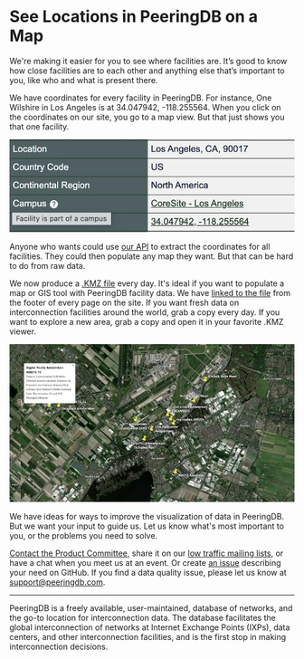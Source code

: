 # See Locations in PeeringDB on a Map

We're making it easier for you to see where facilities are. It’s good to know how close facilities are to each other and anything else that’s important to you, like who and what is present there.

We have coordinates for every facility in PeeringDB. For instance, One Wilshire in Los Angeles is at 34.047942, -118.255564. When you click on the coordinates on our site, you go to a map view. But that just shows you that one facility.

![Example of a Geocode entry for a Facility](images/geocode_example.png)

Anyone who wants could use [our API](https://docs.peeringdb.com/api_specs/) to extract the coordinates for all facilities. They could then populate any map they want. But that can be hard to do from raw data.

We now produce a [.KMZ file](https://fileinfo.com/extension/kmz) every day. It's ideal if you want to populate a map or GIS tool with PeeringDB facility data. We have [linked to the file](https://public.peeringdb.com/peeringdb.kmz) from the footer of every page on the site. If you want fresh data on interconnection facilities around the world, grab a copy every day. If you want to explore a new area, grab a copy and open it in your favorite .KMZ viewer.

![Example of KMZ data view zoomed in to Amsterdam](images/kmz_view_amsterdam.png)

We have ideas for ways to improve the visualization of data in PeeringDB. But we want your input to guide us. Let us know what's most important to you, or the problems you need to solve.

[Contact the Product Committee](mailto:productcom@lists.peeringdb.com), share it on our [low traffic mailing lists](https://docs.peeringdb.com/#mailing-lists), or have a chat when you meet us at an event. Or create [an issue](https://github.com/peeringdb/peeringdb/issues) describing your need on GitHub. If you find a data quality issue, please let us know at [support@peeringdb.com](mailto:support@peeringdb.com).

---

PeeringDB is a freely available, user-maintained, database of networks, and the go-to location for interconnection data. The database facilitates the global interconnection of networks at Internet Exchange Points (IXPs), data centers, and other interconnection facilities, and is the first stop in making interconnection decisions.
